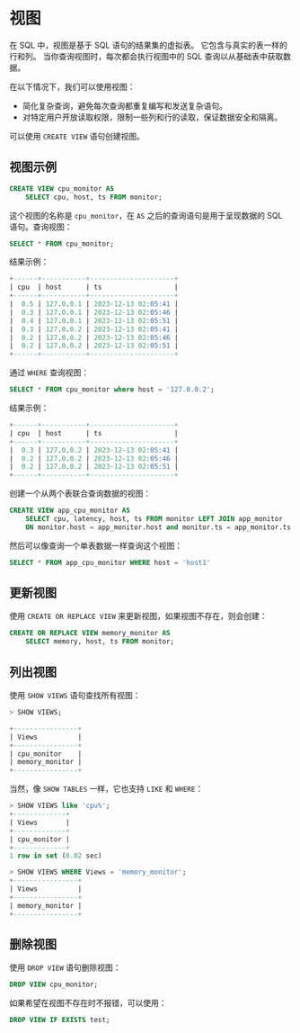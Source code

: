 # 视图

在 SQL 中，视图是基于 SQL 语句的结果集的虚拟表。
它包含与真实的表一样的行和列。
当你查询视图时，每次都会执行视图中的 SQL 查询以从基础表中获取数据。

在以下情况下，我们可以使用视图：
* 简化复杂查询，避免每次查询都重复编写和发送复杂语句。
* 对特定用户开放读取权限，限制一些列和行的读取，保证数据安全和隔离。

可以使用 `CREATE VIEW` 语句创建视图。

## 视图示例

```sql
CREATE VIEW cpu_monitor AS
    SELECT cpu, host, ts FROM monitor;
```

这个视图的名称是 `cpu_monitor`，在 `AS` 之后的查询语句是用于呈现数据的 SQL 语句。查询视图：

```sql
SELECT * FROM cpu_monitor;
```

结果示例：

```sql
+------+-----------+---------------------+
| cpu  | host      | ts                  |
+------+-----------+---------------------+
|  0.5 | 127.0.0.1 | 2023-12-13 02:05:41 |
|  0.3 | 127.0.0.1 | 2023-12-13 02:05:46 |
|  0.4 | 127.0.0.1 | 2023-12-13 02:05:51 |
|  0.3 | 127.0.0.2 | 2023-12-13 02:05:41 |
|  0.2 | 127.0.0.2 | 2023-12-13 02:05:46 |
|  0.2 | 127.0.0.2 | 2023-12-13 02:05:51 |
+------+-----------+---------------------+
```

通过 `WHERE` 查询视图：

```sql
SELECT * FROM cpu_monitor where host = '127.0.0.2';
```

结果示例：

```sql
+------+-----------+---------------------+
| cpu  | host      | ts                  |
+------+-----------+---------------------+
|  0.3 | 127.0.0.2 | 2023-12-13 02:05:41 |
|  0.2 | 127.0.0.2 | 2023-12-13 02:05:46 |
|  0.2 | 127.0.0.2 | 2023-12-13 02:05:51 |
+------+-----------+---------------------+
```

创建一个从两个表联合查询数据的视图：

```sql
CREATE VIEW app_cpu_monitor AS
    SELECT cpu, latency, host, ts FROM monitor LEFT JOIN app_monitor
    ON monitor.host = app_monitor.host and monitor.ts = app_monitor.ts
```

然后可以像查询一个单表数据一样查询这个视图：

```sql
SELECT * FROM app_cpu_monitor WHERE host = 'host1'
```

## 更新视图

使用 `CREATE OR REPLACE VIEW` 来更新视图，如果视图不存在，则会创建：

```sql
CREATE OR REPLACE VIEW memory_monitor AS
    SELECT memory, host, ts FROM monitor;
```

## 列出视图

使用 `SHOW VIEWS` 语句查找所有视图：

```sql
> SHOW VIEWS;

+----------------+
| Views          |
+----------------+
| cpu_monitor    |
| memory_monitor |
+----------------+
```

当然，像 `SHOW TABLES` 一样，它也支持 `LIKE` 和 `WHERE`：

```sql
> SHOW VIEWS like 'cpu%';
+-------------+
| Views       |
+-------------+
| cpu_monitor |
+-------------+
1 row in set (0.02 sec)

> SHOW VIEWS WHERE Views = 'memory_monitor';
+----------------+
| Views          |
+----------------+
| memory_monitor |
+----------------+
```

## 删除视图

使用 `DROP VIEW` 语句删除视图：

```sql
DROP VIEW cpu_monitor;
```  

如果希望在视图不存在时不报错，可以使用：

```sql
DROP VIEW IF EXISTS test;
```
